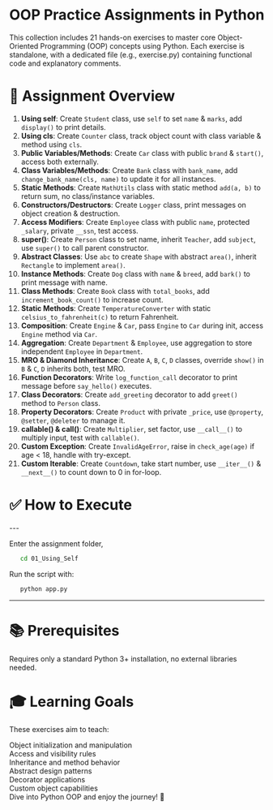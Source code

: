 <h1>OOP Practice Assignments in Python</h1>
This collection includes 21 hands-on exercises to master core Object-Oriented Programming (OOP) concepts using Python. Each exercise is standalone, with a dedicated file (e.g., exercise.py) containing functional code and explanatory comments.

<h1>🧠 Assignment Overview</h1>

1. **Using self**: Create `Student` class, use `self` to set `name` & `marks`, add `display()` to print details.  
2. **Using cls**: Create `Counter` class, track object count with class variable & method using `cls`.  
3. **Public Variables/Methods**: Create `Car` class with public `brand` & `start()`, access both externally.  
4. **Class Variables/Methods**: Create `Bank` class with `bank_name`, add `change_bank_name(cls, name)` to update it for all instances.  
5. **Static Methods**: Create `MathUtils` class with static method `add(a, b)` to return sum, no class/instance variables.  
6. **Constructors/Destructors**: Create `Logger` class, print messages on object creation & destruction.  
7. **Access Modifiers**: Create `Employee` class with public `name`, protected `_salary`, private `__ssn`, test access.  
8. **super()**: Create `Person` class to set name, inherit `Teacher`, add `subject`, use `super()` to call parent constructor.  
9. **Abstract Classes**: Use `abc` to create `Shape` with abstract `area()`, inherit `Rectangle` to implement `area()`.  
10. **Instance Methods**: Create `Dog` class with `name` & `breed`, add `bark()` to print message with name.  
11. **Class Methods**: Create `Book` class with `total_books`, add `increment_book_count()` to increase count.  
12. **Static Methods**: Create `TemperatureConverter` with static `celsius_to_fahrenheit(c)` to return Fahrenheit.  
13. **Composition**: Create `Engine` & `Car`, pass `Engine` to `Car` during init, access `Engine` method via `Car`.  
14. **Aggregation**: Create `Department` & `Employee`, use aggregation to store independent `Employee` in `Department`.  
15. **MRO & Diamond Inheritance**: Create `A`, `B`, `C`, `D` classes, override `show()` in `B` & `C`, `D` inherits both, test MRO.  
16. **Function Decorators**: Write `log_function_call` decorator to print message before `say_hello()` executes.  
17. **Class Decorators**: Create `add_greeting` decorator to add `greet()` method to `Person` class.  
18. **Property Decorators**: Create `Product` with private `_price`, use `@property`, `@setter`, `@deleter` to manage it.  
19. **callable() & __call__()**: Create `Multiplier`, set factor, use `__call__()` to multiply input, test with `callable()`.  
20. **Custom Exception**: Create `InvalidAgeError`, raise in `check_age(age)` if age < 18, handle with try-except.  
21. **Custom Iterable**: Create `Countdown`, take start number, use `__iter__()` & `__next__()` to count down to 0 in for-loop.

<h1>✅ How to Execute</h1>
---

Enter the assignment folder,
```bash
   cd 01_Using_Self
   ```
Run the script with:
```bash
   python app.py
   ```
---
<h1>📚 Prerequisites</h1>
Requires only a standard Python 3+ installation, no external libraries needed.
<h1>🎓 Learning Goals</h1>

These exercises aim to teach:</br>

Object initialization and manipulation </br>
Access and visibility rules</br>
Inheritance and method behavior</br>
Abstract design patterns</br>
Decorator applications</br>
Custom object capabilities</br>
Dive into Python OOP and enjoy the journey! 🌟
